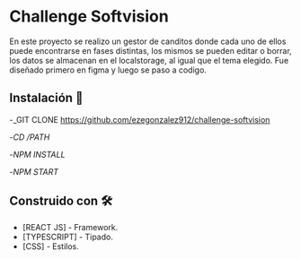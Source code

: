 # Challenge Softvision

En este proyecto se realizo un gestor de canditos donde cada uno de ellos puede encontrarse en fases distintas, los mismos se pueden editar o borrar, los datos se almacenan en el localstorage, al igual que el tema elegido. Fue diseñado primero en figma y luego se paso a codigo.

## Instalación 🔧

-_GIT CLONE https://github.com/ezegonzalez912/challenge-softvision

-_CD /PATH_

-_NPM INSTALL_

-_NPM START_

## Construido con 🛠️

* [REACT JS] - Framework.
* [TYPESCRIPT] - Tipado.
* [CSS] - Estilos.

